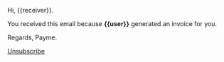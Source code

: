 Hi, {{receiver}}.

You received this email because **{{user}}** generated an invoice for you.

Regards, Payme.

[Unsubscribe]({{host}}/unsubsribe/{{invoice_id}}?token={{unsubscribe}})
